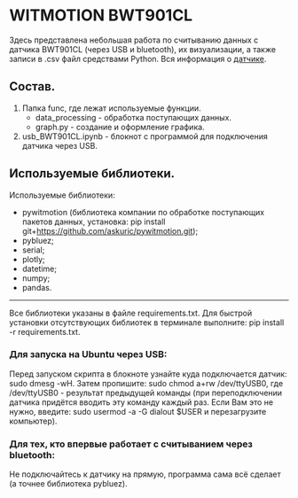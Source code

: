 # WITMOTION BWT901CL
Здесь представлена небольшая работа по считыванию данных с датчика BWT901CL (через USB и bluetooth), их визуализации, а также записи в .csv файл средствами Python.
Вся информация о [датчике](https://github.com/WITMOTION/BWT901CL).  

## Состав.
1. Папка func, где лежат используемые функции.
    - data_processing - обработка поступающих данных.
    - graph.py - создание и оформление графика.
2. usb_BWT901CL.ipynb - блокнот с программой для подключения датчика через USB.

## Используемые библиотеки.
Используемые библиотеки:
- pywitmotion (библиотека компании по обработке поступающих пакетов данных, установка: pip install git+https://github.com/askuric/pywitmotion.git);
- pybluez;
- serial;
- plotly;
- datetime;
- numpy;
- pandas.
____
Все библиотеки указаны в файле requirements.txt. Для быстрой установки отсутствующих библиотек в терминале выполните: pip install -r requirements.txt.

### Для запуска на Ubuntu через USB:
Перед запуском скрипта в блокноте узнайте куда подключается датчик: sudo dmesg -wH.
Затем пропишите: sudo chmod a+rw /dev/ttyUSB0, где /dev/ttyUSB0 - результат предыдущей команды (при переподключении датчика придётся вводить эту команду каждый раз. Если Вам это не нужно, введите: sudo usermod -a -G dialout $USER и перезагрузите компьютер).

### Для тех, кто впервые работает с считыванием через bluetooth:
Не подключайтесь к датчику на прямую, программа сама всё сделает (а точнее библиотека pybluez).
